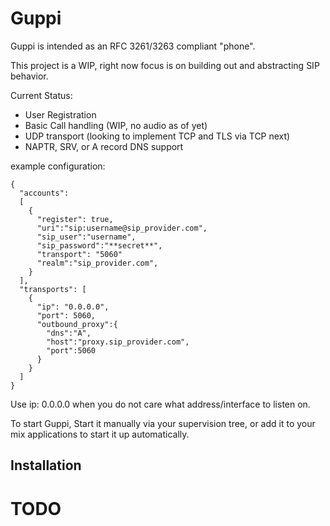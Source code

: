 # Guppi

Guppi is intended as an RFC 3261/3263 compliant "phone".

This project is a WIP, right now focus is on building out and abstracting SIP behavior.

Current Status:
  - User Registration
  - Basic Call handling (WIP, no audio as of yet)
  - UDP transport (looking to implement TCP and TLS via TCP next)
  - NAPTR, SRV, or A record DNS support

example configuration:
```
{
  "accounts": 
  [
    {
      "register": true,
      "uri":"sip:username@sip_provider.com",
      "sip_user":"username",
      "sip_password":"**secret**",
      "transport": "5060"
      "realm":"sip_provider.com",
    }
  ],
  "transports": [
    {
      "ip": "0.0.0.0",
      "port": 5060,
      "outbound_proxy":{
        "dns":"A",
        "host":"proxy.sip_provider.com",
        "port":5060
      }
    }
  ]
}
```
Use ip: 0.0.0.0 when you do not care what address/interface to listen on.

To start Guppi, Start it manually via your supervision tree, or add it to your mix applications to start it up automatically.

## Installation

# TODO

